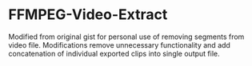 # FFMPEG-Video-Extract  
Modified from original gist for personal use of removing segments from video file.  Modifications remove unnecessary functionality and add concatenation of individual exported clips into single output file.
